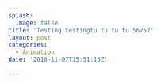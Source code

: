 ```yaml
---
splash:
  image: false
title: 'Testing testingtu tu tu tu 56757'
layout: post
categories:
  - Animation
date: '2018-11-07T15:51:15Z'

---
```

<p><br></p>